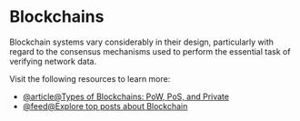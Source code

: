 # Blockchains

Blockchain systems vary considerably in their design, particularly with regard to the consensus mechanisms used to perform the essential task of verifying network data.

Visit the following resources to learn more:

- [@article@Types of Blockchains: PoW, PoS, and Private](https://www.gemini.com/cryptopedia/blockchain-types-pow-pos-private)
- [@feed@Explore top posts about Blockchain](https://app.daily.dev/tags/blockchain?ref=roadmapsh)
